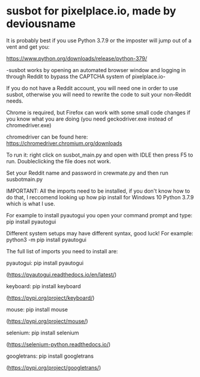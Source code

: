 # susbot for pixelplace.io, made by deviousname

It is probably best if you use Python 3.7.9 or the imposter will jump out of a vent and get you:

https://www.python.org/downloads/release/python-379/

-susbot works by opening an automated browser window and logging in through Reddit to bypass the CAPTCHA system of pixelplace.io-

If you do not have a Reddit account, you will need one in order to use susbot, otherwise you will need to rewrite the code to suit your non-Reddit needs.

Chrome is required, but Firefox can work with some small code changes if you know what you are doing (you need geckodriver.exe instead of chromedriver.exe)

chromedriver can be found here:  https://chromedriver.chromium.org/downloads

To run it: right click on susbot_main.py and open with IDLE then press F5 to run. Doubleclicking the file does not work.

Set your Reddit name and password in crewmate.py and then run susbotmain.py

IMPORTANT: All the imports need to be installed, if you don't know how to do that, I reccomend looking up how pip install for Windows 10 Python 3.7.9 which is what I use.

For example to install pyautogui you open your command prompt and type: pip install pyautogui

Different system setups may have different syntax, good luck! For example: python3 -m pip install pyautogui

The full list of imports you need to install are:

pyautogui: pip install pyautogui

(https://pyautogui.readthedocs.io/en/latest/)

keyboard: pip install keyboard

(https://pypi.org/project/keyboard/)

mouse: pip install mouse

(https://pypi.org/project/mouse/)

selenium: pip install selenium

(https://selenium-python.readthedocs.io/)

googletrans: pip install googletrans

(https://pypi.org/project/googletrans/)
